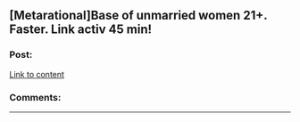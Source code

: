 ## [Metarational]Base of unmarried women 21+. Faster. Link activ 45 min!

### Post:

[Link to content](http://pwiwuyyafh.com/aaadgto)

### Comments:

---

